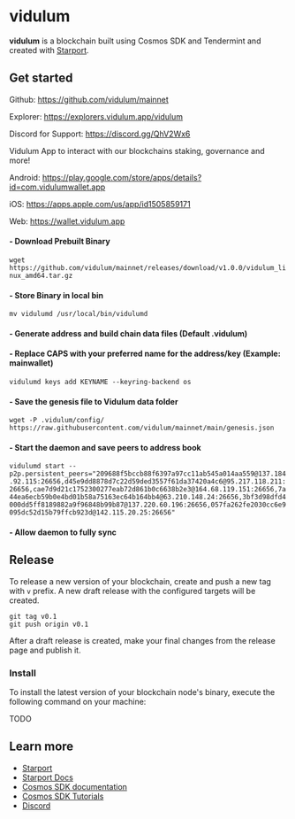 # vidulum

**vidulum** is a blockchain built using Cosmos SDK and Tendermint and created with [Starport](https://github.com/tendermint/starport).

## Get started

Github: https://github.com/vidulum/mainnet

Explorer: https://explorers.vidulum.app/vidulum

Discord for Support: https://discord.gg/QhV2Wx6

Vidulum App to interact with our blockchains staking, governance and more!

Android: https://play.google.com/store/apps/details?id=com.vidulumwallet.app

iOS: https://apps.apple.com/us/app/id1505859171

Web: https://wallet.vidulum.app


#### - Download Prebuilt Binary
`wget https://github.com/vidulum/mainnet/releases/download/v1.0.0/vidulum_linux_amd64.tar.gz`


#### - Store Binary in local bin
`mv vidulumd /usr/local/bin/vidulumd`


#### - Generate address and build chain data files (Default  .vidulum)
#### - Replace CAPS with your preferred name for the address/key (Example: mainwallet)
`vidulumd keys add KEYNAME --keyring-backend os`


#### - Save the genesis file to Vidulum data folder
`wget -P .vidulum/config/ https://raw.githubusercontent.com/vidulum/mainnet/main/genesis.json`


#### - Start the daemon and save peers to address book
`vidulumd start --p2p.persistent_peers="209688f5bccb88f6397a97cc11ab545a014aa559@137.184.92.115:26656,d45e9dd8878d7c22d59ded3557f61da37420a4c6@95.217.118.211:26656,cae7d9d21c1752300277eab72d861b0c6638b2e3@164.68.119.151:26656,7a44ea6ecb59b0e4bd01b58a75163ec64b164bb4@63.210.148.24:26656,3bf3d98dfd4000dd5ff8189882a9f96848b99b87@137.220.60.196:26656,057fa262fe2030cc6e9095dc52d15b79ffcb923d@142.115.20.25:26656"`


#### - Allow daemon to fully sync



## Release

To release a new version of your blockchain, create and push a new tag with `v` prefix. A new draft release with the configured targets will be created.

```
git tag v0.1
git push origin v0.1
```

After a draft release is created, make your final changes from the release page and publish it.

### Install

To install the latest version of your blockchain node's binary, execute the following command on your machine:

TODO

## Learn more

- [Starport](https://github.com/tendermint/starport)
- [Starport Docs](https://docs.starport.network)
- [Cosmos SDK documentation](https://docs.cosmos.network)
- [Cosmos SDK Tutorials](https://tutorials.cosmos.network)
- [Discord](https://discord.gg/cosmosnetwork)
